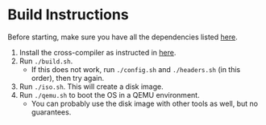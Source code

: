 # Build Instructions
Before starting, make sure you have all the dependencies listed [here](https://wiki.osdev.org/Meaty_Skeleton#Dependencies).

1. Install the cross-compiler as instructed in [here](crosscompiler/README.md).
2. Run `./build.sh`.
    * If this does not work, run `./config.sh` and `./headers.sh` (in this order), then try again.
3. Run `./iso.sh`. This will create a disk image.
4. Run `./qemu.sh` to boot the OS in a QEMU environment.
    * You can probably use the disk image with other tools as well, but no guarantees.